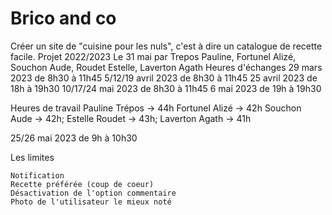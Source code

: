 # Brico and co

Créer un site de "cuisine pour les nuls", c'est à dire un catalogue de recette facile.
Projet
2022/2023
Le 31 mai
par
Trepos Pauline,
Fortunel Alizé,
Souchon Aude,
Roudet Estelle,
Laverton Agath
Heures d'échanges
29 mars 2023
de 8h30 à 11h45
5/12/19 avril 2023
de 8h30 à 11h45
25 avril 2023
de 18h à 19h30
10/17/24 mai 2023
de 8h30 à 11h45
6 mai 2023
de 19h à 19h30

Heures de travail
Pauline Trépos -> 44h
Fortunel Alizé -> 42h
Souchon Aude -> 42h;
Estelle Roudet -> 43h;
Laverton Agath -> 41h

25/26 mai 2023
de 9h à 10h30

Les limites

    Notification
    Recette préférée (coup de coeur)
    Désactivation de l'option commentaire
    Photo de l'utilisateur le mieux noté
